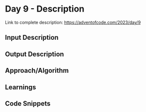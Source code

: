 # Day 9 - Description

Link to complete description: https://adventofcode.com/2023/day/9
## Input Description


## Output Description


## Approach/Algorithm


## Learnings


## Code Snippets



